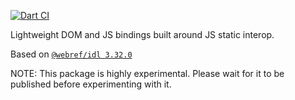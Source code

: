 [![Dart CI](https://github.com/dart-lang/web/actions/workflows/test-package.yml/badge.svg)](https://github.com/dart-lang/web/actions/workflows/test-package.yml)

Lightweight DOM and JS bindings built around JS static interop.

<!-- START updated by /tool/update_bindings.dart. Do not modify by hand -->
Based on [`@webref/idl 3.32.0`](https://www.npmjs.com/package/@webref/idl/v/3.32.0)
<!-- END updated by /tool/update_bindings.dart. Do not modify by hand -->

NOTE: This package is highly experimental. Please wait for it to be published
before experimenting with it.
